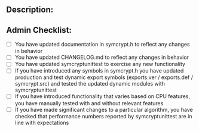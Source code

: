 ## Description:

## Admin Checklist:
- [ ] You have updated documentation in symcrypt.h to reflect any changes in behavior
- [ ] You have updated CHANGELOG.md to reflect any changes in behavior
- [ ] You have updated symcryptunittest to exercise any new functionality
- [ ] If you have introduced any symbols in symcrypt.h you have updated production and test dynamic export symbols (exports.ver / exports.def / symcrypt.src) and tested the updated dynamic modules with symcryptunittest
- [ ] If you have introduced functionality that varies based on CPU features, you have manually tested with and without relevant features
- [ ] If you have made significant changes to a particular algorithm, you have checked that performance numbers reported by symcryptunittest are in line with expectations
